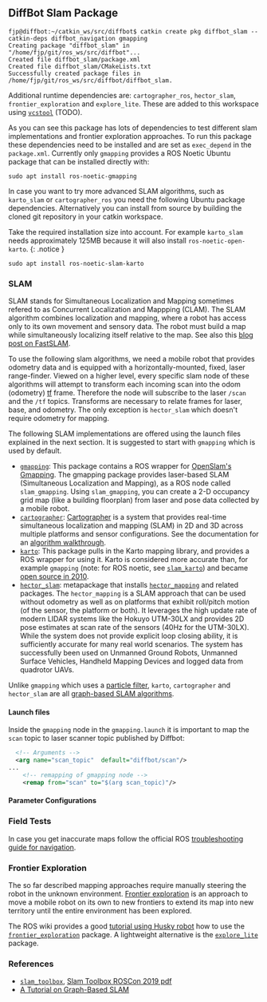 ## DiffBot Slam Package

```console
fjp@diffbot:~/catkin_ws/src/diffbot$ catkin create pkg diffbot_slam --catkin-deps diffbot_navigation gmapping
Creating package "diffbot_slam" in "/home/fjp/git/ros_ws/src/diffbot"...
Created file diffbot_slam/package.xml
Created file diffbot_slam/CMakeLists.txt
Successfully created package files in /home/fjp/git/ros_ws/src/diffbot/diffbot_slam.
```

Additional runtime dependencies are: `cartographer_ros`, `hector_slam`, `frontier_exploration` and `explore_lite`. These
are added to this workspace using [`vcstool`](https://github.com/dirk-thomas/vcstool) (TODO).

As you can see this package has lots of dependencies to test different slam implementations and frontier exploration approaches.
To run this package these dependencies need to be installed and are set as `exec_depend` in the `package.xml`. Currently only `gmapping` provides a ROS Noetic Ubuntu package that can be installed directly with:

```console
sudo apt install ros-noetic-gmapping
```

In case you want to try more advanced SLAM algorithms, such as `karto_slam` or `cartographer_ros` you need the following Ubuntu package dependencies.
Alternatively you can install from source by building the cloned git repository in your catkin workspace.

Take the required installation size into account. For example `karto_slam` needs approximately 125MB because it will also install `ros-noetic-open-karto`.
{: .notice }

```console
sudo apt install ros-noetic-slam-karto
```

### SLAM

SLAM stands for Simultaneous Localization and Mapping sometimes refered to as Concurrent Localization and Mappping (CLAM). The SLAM algorithm combines localization and mapping, where a robot has access only to its own movement and sensory data. The robot must build a map while simultaneously localizing itself relative to the map. See also this [blog post on FastSLAM](https://fjp.at/posts/slam/fastslam/).

To use the following slam algorithms, we need a mobile robot that provides odometry data and is equipped with a horizontally-mounted, 
fixed, laser range-finder. Viewed on a higher level, every specific slam node of these algorithms will attempt to transform each incoming scan into the odom (odometry) [tf](http://wiki.ros.org/tf2) frame. Therefore the node will subscribe to the laser `/scan` and the `/tf` topics. 
Transforms are necessary to relate frames for laser, base, and odometry. The only exception is `hector_slam` which doesn't require odometry for mapping.

The following SLAM implementations are offered using the launch files explained in the next section. It is suggested to start with `gmapping` which is used by default.

- [`gmapping`](http://wiki.ros.org/gmapping): This package contains a ROS wrapper for [OpenSlam's Gmapping](https://openslam-org.github.io/). 
The gmapping package provides laser-based SLAM (Simultaneous Localization and Mapping), as a ROS node called `slam_gmapping`. 
Using `slam_gmapping`, you can create a 2-D occupancy grid map (like a building floorplan) from laser and pose data collected by a mobile robot.
- [`cartographer`](http://wiki.ros.org/cartographer): [Cartographer](https://google-cartographer-ros.readthedocs.io/en/latest/) is a system that provides real-time simultaneous localization and mapping (SLAM) in 2D and 3D across multiple platforms and sensor configurations. See the documentation for an 
[algorithm walkthrough](https://google-cartographer-ros.readthedocs.io/en/latest/algo_walkthrough.html).
- [`karto`](http://wiki.ros.org/karto): This package pulls in the Karto mapping library, and provides a ROS wrapper for using it. Karto is considered more accurate than, for example `gmapping` (note: for ROS noetic, see [`slam_karto`](https://wiki.ros.org/slam_karto)) and became [open source in 2010](https://www.ros.org/news/2010/04/karto-mapping-now-open-source-and-on-coderosorg.html).
- [`hector_slam`](http://wiki.ros.org/hector_slam): metapackage that installs [`hector_mapping`](http://wiki.ros.org/hector_mapping) and related packages. 
The `hector_mapping` is a SLAM approach that can be used without odometry as well as on platforms that exhibit roll/pitch motion (of the sensor, the platform or both). It leverages the high update rate of modern LIDAR systems like the Hokuyo UTM-30LX and provides 2D pose estimates at scan rate of the sensors (40Hz for the UTM-30LX). While the system does not provide explicit loop closing ability, it is sufficiently accurate for many real world scenarios. The system has successfully been used on Unmanned Ground Robots, Unmanned Surface Vehicles, Handheld Mapping Devices and logged data from quadrotor UAVs.

Unlike `gmapping` which uses a [particle filter](https://en.wikipedia.org/wiki/Particle_filter), 
`karto`, `cartographer` and `hector_slam` are all [graph-based SLAM algorithms](http://www2.informatik.uni-freiburg.de/~stachnis/pdf/grisetti10titsmag.pdf).




#### Launch files


Inside the `gmapping` node in the `gmapping.launch` it is important to map the `scan` topic to laser scanner topic published by Diffbot:

```xml
  <!-- Arguments -->
  <arg name="scan_topic"  default="diffbot/scan"/>
...
    <!-- remapping of gmapping node -->
    <remap from="scan" to="$(arg scan_topic)"/>
```

#### Parameter Configurations

### Field Tests

In case you get inaccurate maps follow the official ROS [troubleshooting guide for navigation](http://wiki.ros.org/navigation/Troubleshooting).

### Frontier Exploration

The so far described mapping approaches require manually steering the robot in the unknown environment.
[Frontier exploration](http://www.robotfrontier.com/papers/cira97.pdf) is an approach to move a mobile robot on its own to new frontiers to extend its 
map into new territory until the entire environment has been explored. 

The ROS wiki provides a good [tutorial using Husky robot](http://wiki.ros.org/husky_navigation/Tutorials/Husky%20Frontier%20Exploration%20Demo) how to use the [`frontier_exploration`](http://wiki.ros.org/frontier_exploration) package. A lightweight alternative is the [`explore_lite`](http://wiki.ros.org/explore_lite) package.


### References

- [`slam_toolbox`](http://wiki.ros.org/slam_toolbox), [Slam Toolbox ROSCon 2019 pdf](https://roscon.ros.org/2019/talks/roscon2019_slamtoolbox.pdf)
- [A Tutorial on Graph-Based SLAM](http://www2.informatik.uni-freiburg.de/~stachnis/pdf/grisetti10titsmag.pdf)
